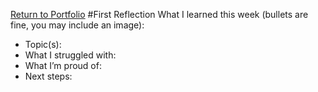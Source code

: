 [Return to Portfolio](./posts/index.md) #First Reflection
What I learned this week (bullets are fine, you may include an image):

- Topic(s):
- What I struggled with:
- What I’m proud of:
- Next steps:
